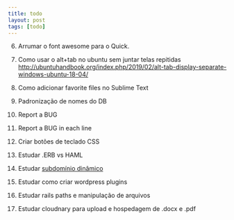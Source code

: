 ```yaml
---
title: todo
layout: post
tags: [todo]
---
```


6. Arrumar o font awesome para o Quick.

8. Como usar o alt+tab no ubuntu sem juntar telas repitidas
http://ubuntuhandbook.org/index.php/2019/02/alt-tab-display-separate-windows-ubuntu-18-04/

9. Como adicionar favorite files no Sublime Text

10. Padronização de nomes do DB

11. Report a BUG

12. Report a BUG in each line

14. Criar botões de teclado CSS

15. Estudar .ERB vs HAML

16. Estudar [subdomínio dinâmico](http://railscasts.com/episodes/123-subdomains-revised?view=asciicast)

17. Estudar como criar wordpress plugins

18. Estudar rails paths e manipulação de arquivos

19. Estudar cloudnary para upload e hospedagem de .docx e .pdf

